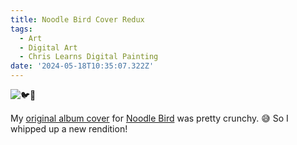 ```yaml
---
title: Noodle Bird Cover Redux
tags:
  - Art
  - Digital Art
  - Chris Learns Digital Painting
date: '2024-05-18T10:35:07.322Z'
---
```


![🐦🍜](http://res.cloudinary.com/cpadilla/image/upload/v1715895018/chrisdpadilla/albums/mzj2zkbcfutmagagrsg0.jpg)

My [original album cover](https://res.cloudinary.com/cpadilla/image/upload/t_optimize/chrisdpadilla/albums/noodle-bird_at0mis.jpg) for [Noodle Bird](/noodlebird) was pretty crunchy. 😅 So I whipped up a new rendition!

